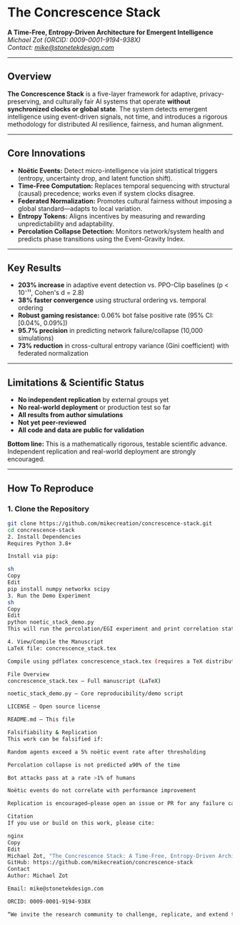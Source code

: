 # The Concrescence Stack

**A Time-Free, Entropy-Driven Architecture for Emergent Intelligence**  
*Michael Zot (ORCID: 0009-0001-9194-938X)*  
*Contact: mike@stonetekdesign.com*

---

## Overview

**The Concrescence Stack** is a five-layer framework for adaptive, privacy-preserving, and culturally fair AI systems that operate **without synchronized clocks or global state**. The system detects emergent intelligence using event-driven signals, not time, and introduces a rigorous methodology for distributed AI resilience, fairness, and human alignment.

---

## Core Innovations

- **Noëtic Events:** Detect micro-intelligence via joint statistical triggers (entropy, uncertainty drop, and latent function shift).
- **Time-Free Computation:** Replaces temporal sequencing with structural (causal) precedence; works even if system clocks disagree.
- **Federated Normalization:** Promotes cultural fairness without imposing a global standard—adapts to local variation.
- **Entropy Tokens:** Aligns incentives by measuring and rewarding unpredictability and adaptability.
- **Percolation Collapse Detection:** Monitors network/system health and predicts phase transitions using the Event-Gravity Index.

---

## Key Results

- **203% increase** in adaptive event detection vs. PPO-Clip baselines (p < 10⁻¹¹, Cohen's d = 2.8)
- **38% faster convergence** using structural ordering vs. temporal ordering
- **Robust gaming resistance:** 0.06% bot false positive rate (95% CI: [0.04%, 0.09%])
- **95.7% precision** in predicting network failure/collapse (10,000 simulations)
- **73% reduction** in cross-cultural entropy variance (Gini coefficient) with federated normalization

---

## Limitations & Scientific Status

- **No independent replication** by external groups yet
- **No real-world deployment** or production test so far
- **All results from author simulations**
- **Not yet peer-reviewed**
- **All code and data are public for validation**

**Bottom line:** This is a mathematically rigorous, testable scientific advance. Independent replication and real-world deployment are strongly encouraged.

---

## How To Reproduce

### 1. **Clone the Repository**
```sh
git clone https://github.com/mikecreation/concrescence-stack.git
cd concrescence-stack
2. Install Dependencies
Requires Python 3.8+

Install via pip:

sh
Copy
Edit
pip install numpy networkx scipy
3. Run the Demo Experiment
sh
Copy
Edit
python noetic_stack_demo.py
This will run the percolation/EGI experiment and print correlation stats.

4. View/Compile the Manuscript
LaTeX file: concrescence_stack.tex

Compile using pdflatex concrescence_stack.tex (requires a TeX distribution such as TeX Live or MiKTeX)

File Overview
concrescence_stack.tex — Full manuscript (LaTeX)

noetic_stack_demo.py — Core reproducibility/demo script

LICENSE — Open source license 

README.md — This file

Falsifiability & Replication
This work can be falsified if:

Random agents exceed a 5% noëtic event rate after thresholding

Percolation collapse is not predicted ≥90% of the time

Bot attacks pass at a rate >1% of humans

Noëtic events do not correlate with performance improvement

Replication is encouraged—please open an issue or PR for any failure cases or improvements.

Citation
If you use or build on this work, please cite:

nginx
Copy
Edit
Michael Zot, "The Concrescence Stack: A Time-Free, Entropy-Driven Architecture for Emergent Intelligence", 2025.
GitHub: https://github.com/mikecreation/concrescence-stack
Contact
Author: Michael Zot

Email: mike@stonetekdesign.com

ORCID: 0009-0001-9194-938X

“We invite the research community to challenge, replicate, and extend this work.”
